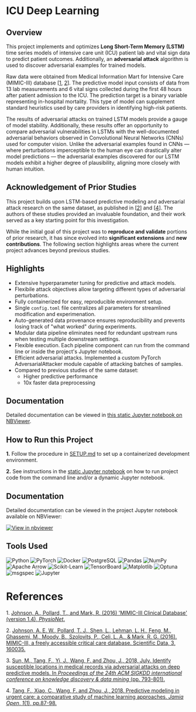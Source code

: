 # ICU Deep Learning


## Overview

This project implements and optimizes **Long Short-Term Memory (LSTM)** time series models of intensive care unit (ICU) patient lab and vital sign data to predict patient outcomes. Additionally, an **adversarial attack** algorithm is used to discover adversarial examples for trained models.  

Raw data were obtained from Medical Information Mart for Intensive Care (MIMIC-III) database [[1](#ref_01), [2](#ref_02)]. The predictive model input consists of data from 13 lab measurements and 6 vital signs collected during the first 48 hours after patient admission to the ICU. The prediction target is a binary variable representing in-hospital mortality. This type of model can supplement standard heuristics used by care providers in identifying high-risk patients.

The results of adversarial attacks on trained LSTM models provide a gauge of model stability. Additionally, these results offer an opportunity to compare adversarial vulnerabilities in LSTMs with the well-documented adversarial behaviors observed in Convolutional Neural Networks (CNNs) used for computer vision. Unlike the adversarial examples found in CNNs — where perturbations imperceptible to the human eye can drastically alter model predictions — the adversarial examples discovered for our LSTM models exhibit a higher degree of plausibility, aligning more closely with human intuition.

## Acknowledgement of Prior Studies  

This project builds upon LSTM-based predictive modeling and adversarial attack research on the same dataset, as published in [[2](#ref_03)] and [[4](#ref_04)]. The authors of these studies provided an invaluable foundation, and their work served as a key starting point for this investigation.  

While the initial goal of this project was to **reproduce and validate** portions of prior research, it has since evolved into **significant extensions** and **new contributions**. The following section highlights areas where the current project advances beyond previous studies.


## Highlights

- Extensive hyperparameter tuning for predictive and attack models.
- Flexibile attack objectives allow targeting different types of adversarial perturbations.
- Fully containerized for easy, reproducible environment setup.
- Single `config.toml` file centralizes all parameters for streamlined modification and experimenation.
- Auto-generated data provenance ensures reproducibility and prevents losing track of "what worked" during experiments.
- Modular data pipeline eliminates need for redundant upstream runs when testing multiple downstream settings.
- Flexible execution. Each pipeline component can run from the command line or inside the project's Jupyter notebook.
- Efficient adversarial attacks. Implemented a custom PyTorch AdversarialAttacker module capable of attacking batches of samples.
- Compared to previous studies of the same dataset:
  - Higher predictive performance
  - 10x faster data preprocessing

## Documentation

Detailed documentation can be viewed in [this static Jupyter notebook on NBViewer](https://nbviewer.org/github/duanegoodner/lstm_adversaria_attack/blob/update_docs/notebooks/icu_deep_learning.ipynb).

## How to Run this Project

**1.** Follow the procedure in [SETUP.md](SETUP.md) to set up a containerized development environment.

**2.** See instructions in the [static Jupyter notebook](https://nbviewer.org/github/duanegoodner/lstm_adversarial_attack/blob/main/notebooks/project/notebooks/lstm_adversarial_attack.ipynb) on how to run project code from the command line and/or a dynamic Jupyter notebook.


## Documentation

Detailed documentation can be viewed in the project Jupyter notebook available on NBViewer: 

[![View in nbviewer](https://img.shields.io/badge/Open%20in-nbviewer-orange)](https://nbviewer.org/github/duanegoodner/lstm_adversarial_attack/blob/main/notebooksproject/notebooks/icu_deep_learning.ipynb)


## Tools Used 

![Python](https://img.shields.io/badge/Python-3.9%2B-blue?logo=python)   ![PyTorch](https://img.shields.io/badge/PyTorch-%23EE4C2C?logo=pytorch&logoColor=white)   ![Docker](https://img.shields.io/badge/Docker-2496ED?logo=docker&logoColor=white)   ![PostgreSQL](https://img.shields.io/badge/PostgreSQL-336791?logo=postgresql&logoColor=white) ![Pandas](https://img.shields.io/badge/Pandas-150458?logo=pandas&logoColor=white)   ![NumPy](https://img.shields.io/badge/NumPy-013243?logo=numpy&logoColor=white) ![Apache Arrow](https://img.shields.io/badge/Apache%20Arrow-0E77B3?logo=apache) ![Scikit-Learn](https://img.shields.io/badge/Scikit--Learn-F7931E?logo=scikit-learn&logoColor=white)   ![TensorBoard](https://img.shields.io/badge/TensorBoard-FF6F00?logo=tensorflow&logoColor=white)   ![Matplotlib](https://img.shields.io/badge/Matplotlib-11557C?logo=plotly&logoColor=white)   ![Optuna](https://img.shields.io/badge/Optuna-7C3AED?logo=python&logoColor=white) ![msgspec](https://img.shields.io/badge/msgspec-blue) ![Jupyter](https://img.shields.io/badge/Jupyter-F37626.svg?&logo=Jupyter&logoColor=white)



# References


<a><a id="ref_01">1.</a> </a>[Johnson, A., Pollard, T., and Mark, R. (2016) 'MIMIC-III Clinical Database' (version 1.4), *PhysioNet*.](https://doi.org/10.13026/C2XW26) 

<a id="ref_02">2.</a> [Johnson, A. E. W., Pollard, T. J., Shen, L., Lehman, L. H., Feng, M., Ghassemi, M., Moody, B., Szolovits, P., Celi, L. A., & Mark, R. G. (2016). MIMIC-III, a freely accessible critical care database. Scientific Data, 3, 160035.](https://www.nature.com/articles/sdata201635)

<a id="ref_03">3.</a> [Sun, M., Tang, F., Yi, J., Wang, F. and Zhou, J., 2018, July. Identify susceptible locations in medical records via adversarial attacks on deep predictive models. In *Proceedings of the 24th ACM SIGKDD international conference on knowledge discovery & data mining* (pp. 793-801).](https://dl.acm.org/doi/10.1145/3219819.3219909)

<a id="ref_04">4.</a> [Tang, F., Xiao, C., Wang, F. and Zhou, J., 2018. Predictive modeling in urgent care: a comparative study of machine learning approaches. *Jamia Open*, *1*(1), pp.87-98.](https://academic.oup.com/jamiaopen/article/1/1/87/5032901)

